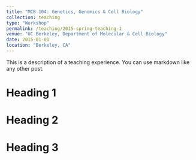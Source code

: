 ```yaml
---
title: "MCB 104: Genetics, Genomics & Cell Biology"
collection: teaching
type: "Workshop"
permalink: /teaching/2015-spring-teaching-1
venue: "UC Berkeley, Department of Molecular & Cell Biology"
date: 2015-01-01
location: "Berkeley, CA"
---
```


This is a description of a teaching experience. You can use markdown like any other post.

Heading 1
======

Heading 2
======

Heading 3
======